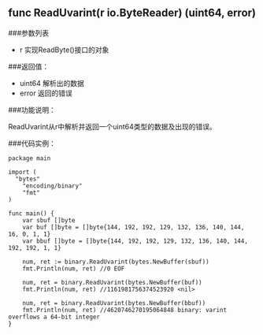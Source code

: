 ## func ReadUvarint(r io.ByteReader) (uint64, error)

###参数列表

- r 实现ReadByte()接口的对象

###返回值：

- uint64 解析出的数据
- error 返回的错误

###功能说明：

ReadUvarint从r中解析并返回一个uint64类型的数据及出现的错误。

###代码实例：

    package main
    
    import (
      "bytes"
    	"encoding/binary"
    	"fmt"
    )
    
    func main() {
    	var sbuf []byte
    	var buf []byte = []byte{144, 192, 192, 129, 132, 136, 140, 144, 16, 0, 1, 1}
    	var bbuf []byte = []byte{144, 192, 192, 129, 132, 136, 140, 144, 192, 192, 1, 1}
    
    	num, ret := binary.ReadUvarint(bytes.NewBuffer(sbuf))
    	fmt.Println(num, ret) //0 EOF
    
    	num, ret = binary.ReadUvarint(bytes.NewBuffer(buf))
    	fmt.Println(num, ret) //1161981756374523920 <nil>
    
    	num, ret = binary.ReadUvarint(bytes.NewBuffer(bbuf))
    	fmt.Println(num, ret) //4620746270195064848 binary: varint overflows a 64-bit integer
    }
